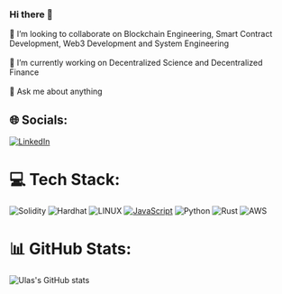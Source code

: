 ### Hi there 👋





🔭 I’m looking to collaborate on Blockchain Engineering, Smart Contract Development, Web3 Development and System Engineering <br><br>🌱 I’m currently working on Decentralized Science and Decentralized Finance<br><br>💬 Ask me about anything




## 🌐 Socials:
[![LinkedIn](https://img.shields.io/badge/LinkedIn-%230077B5.svg?logo=linkedin&logoColor=white)](https://www.linkedin.com/in/ulas-yildiz-7561a688/) 


# 💻 Tech Stack:
![Solidity](https://img.shields.io/badge/Solidity-3670A0?style=for-the-badge&logo=solidity&logoColor=white) ![Hardhat](https://img.shields.io/badge/Hardhat-8B81D8?style=for-the-badge&logo=hardhat&logoColor=white) ![LINUX](https://img.shields.io/badge/Linux-FCC624?style=for-the-badge&logo=linux&logoColor=black) [![JavaScript](https://img.shields.io/badge/JavaScript-F7DF1E?style=for-the-badge&logo=javascript&logoColor=black)](https://developer.mozilla.org/en-US/docs/Web/JavaScript) ![Python](https://img.shields.io/badge/Python-3670A0?style=for-the-badge&logo=python&logoColor=ffdd54) ![Rust](https://img.shields.io/badge/Rust-000000?style=for-the-badge&logo=rust&logoColor=white) ![AWS](https://img.shields.io/badge/AWS-%23FF9900.svg?style=for-the-badge&logo=amazonaws&logoColor=white) 

# 📊 GitHub Stats:
![Ulas's GitHub stats](https://github-readme-stats.vercel.app/api?username=ulas96&show_icons=true&theme=radical)<br/>



